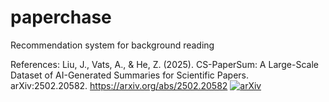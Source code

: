 # paperchase
Recommendation system for background reading

References:
Liu, J., Vats, A., & He, Z. (2025). CS-PaperSum: A Large-Scale Dataset of AI-Generated Summaries for Scientific Papers. arXiv:2502.20582. https://arxiv.org/abs/2502.20582
[![arXiv](https://img.shields.io/badge/arXiv-2502.20582-b31b1b.svg)](https://arxiv.org/abs/2502.20582)
